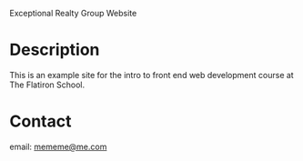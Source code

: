 Exceptional Realty Group Website

# Description

This is an example site for the intro to front end web development course at The Flatiron School.

# Contact

email: mememe@me.com
